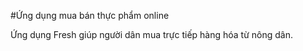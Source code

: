 #Ứng dụng mua bán thực phẩm online

Ứng dụng Fresh giúp người dân mua trực tiếp hàng hóa từ nông dân.